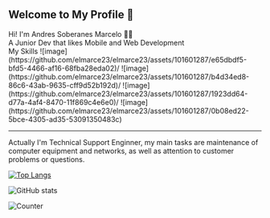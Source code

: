 <h2> Welcome to My Profile 👾 </h2>

<p> Hi! I'm Andres Soberanes Marcelo 👩‍💻 </br>  A Junior Dev that likes Mobile and Web Development </br> My Skills ![image](https://github.com/elmarce23/elmarce23/assets/101601287/e65dbdf5-bfd5-4466-af16-68fba28eda02)/ ![image](https://github.com/elmarce23/elmarce23/assets/101601287/b4d34ed8-86c6-43ab-9635-cff9d52b192d)/ ![image](https://github.com/elmarce23/elmarce23/assets/101601287/1923dd64-d77a-4af4-8470-11f869c4e6e0)/ ![image](https://github.com/elmarce23/elmarce23/assets/101601287/0b08ed22-5bce-4305-ad35-53091350483c) </p>

<hr>

<p> Actually I'm Technical Support Enginner, my main tasks are maintenance of computer equipment and networks, as well as attention to customer problems or questions. </p>

[![Top Langs](https://github-readme-stats.vercel.app/api/top-langs/?username=elmarce23)](https://github.com/anuraghazra/github-readme-stats)

![GitHub stats](https://github-readme-stats.vercel.app/api?username=elmarce23&show_icons=true&count_private=true) 

![Counter](https://komarev.com/ghpvc/?username=elmarce23)
